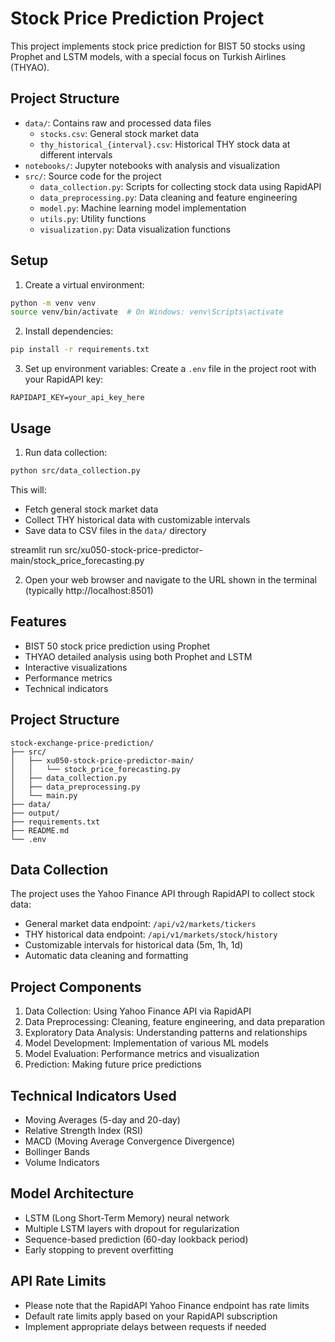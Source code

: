 # Stock Price Prediction Project

This project implements stock price prediction for BIST 50 stocks using Prophet and LSTM models, with a special focus on Turkish Airlines (THYAO).

## Project Structure
- `data/`: Contains raw and processed data files
  - `stocks.csv`: General stock market data
  - `thy_historical_{interval}.csv`: Historical THY stock data at different intervals
- `notebooks/`: Jupyter notebooks with analysis and visualization
- `src/`: Source code for the project
  - `data_collection.py`: Scripts for collecting stock data using RapidAPI
  - `data_preprocessing.py`: Data cleaning and feature engineering
  - `model.py`: Machine learning model implementation
  - `utils.py`: Utility functions
  - `visualization.py`: Data visualization functions

## Setup
1. Create a virtual environment:
```bash
python -m venv venv
source venv/bin/activate  # On Windows: venv\Scripts\activate
```

2. Install dependencies:
```bash
pip install -r requirements.txt
```

3. Set up environment variables:
Create a `.env` file in the project root with your RapidAPI key:
```
RAPIDAPI_KEY=your_api_key_here
```

## Usage
1. Run data collection:
```bash
python src/data_collection.py
```
This will:
- Fetch general stock market data
- Collect THY historical data with customizable intervals
- Save data to CSV files in the `data/` directory


streamlit run src/xu050-stock-price-predictor-main/stock_price_forecasting.py

2. Open your web browser and navigate to the URL shown in the terminal (typically http://localhost:8501)

## Features

- BIST 50 stock price prediction using Prophet
- THYAO detailed analysis using both Prophet and LSTM
- Interactive visualizations
- Performance metrics
- Technical indicators

## Project Structure

```
stock-exchange-price-prediction/
├── src/
│   ├── xu050-stock-price-predictor-main/
│   │   └── stock_price_forecasting.py
│   ├── data_collection.py
│   ├── data_preprocessing.py
│   └── main.py
├── data/
├── output/
├── requirements.txt
├── README.md
└── .env
```

## Data Collection
The project uses the Yahoo Finance API through RapidAPI to collect stock data:
- General market data endpoint: `/api/v2/markets/tickers`
- THY historical data endpoint: `/api/v1/markets/stock/history`
- Customizable intervals for historical data (5m, 1h, 1d)
- Automatic data cleaning and formatting

## Project Components
1. Data Collection: Using Yahoo Finance API via RapidAPI
2. Data Preprocessing: Cleaning, feature engineering, and data preparation
3. Exploratory Data Analysis: Understanding patterns and relationships
4. Model Development: Implementation of various ML models
5. Model Evaluation: Performance metrics and visualization
6. Prediction: Making future price predictions

## Technical Indicators Used
- Moving Averages (5-day and 20-day)
- Relative Strength Index (RSI)
- MACD (Moving Average Convergence Divergence)
- Bollinger Bands
- Volume Indicators

## Model Architecture
- LSTM (Long Short-Term Memory) neural network
- Multiple LSTM layers with dropout for regularization
- Sequence-based prediction (60-day lookback period)
- Early stopping to prevent overfitting

## API Rate Limits
- Please note that the RapidAPI Yahoo Finance endpoint has rate limits
- Default rate limits apply based on your RapidAPI subscription
- Implement appropriate delays between requests if needed 